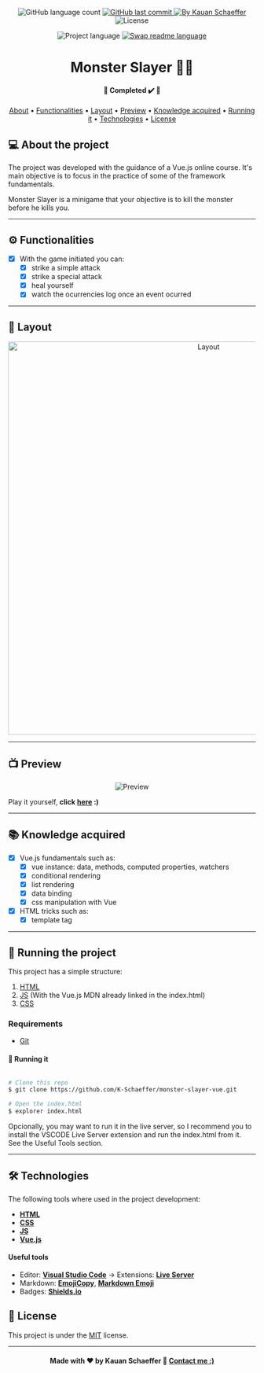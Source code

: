 <!-- Badges session -->
<p align="center">
  <img alt="GitHub language count" src="https://img.shields.io/github/languages/count/K-Schaeffer/monster-slayer-vue?color=%2304D361">
  
  <a href="https://github.com/K-Schaeffer/monster-slayer-vue/commits/master">
    <img alt="GitHub last commit" src="https://img.shields.io/github/last-commit/K-Schaeffer/monster-slayer-vue">
  </a>
  
  <a href="https://www.linkedin.com/in/k-schaeffer/">
    <img alt="By Kauan Schaeffer" src="https://img.shields.io/badge/Made%20by-Kauan%20Schaeffer-important">
  </a>
  
  <img alt="License" src="https://img.shields.io/badge/license-MIT-brightgreen">  
</p>

<p align="center">
    	<img alt="Project language" src="https://img.shields.io/badge/Project%20Lang-English 🇺🇸-informational">
	<a href="">
    		<img alt="Swap readme language" src="https://img.shields.io/badge/Portuguese%20ReadMe-Not yet-important">
  	</a>

	
</p>

<!--Banner session-->
<h1 align="center">
    Monster Slayer 🧟‍♂️
</h1>

<!--Status session-->
<h4 align="center"> 
	🚧 Completed ✔️ 🚧
</h4>

<!-- Index session-->
<p align="center">
 <a href="#-about-the-project">About</a> •
 <a href="#-functionalities">Functionalities</a> • 
 <a href="#-layout">Layout</a> • 
 <a href="#-preview">Preview</a> • 
 <a href="#-knowledge-acquired">Knowledge acquired</a> • 
 <a href="#-running-the-project">Running it</a> • 
 <a href="#-technologies">Technologies</a> • 
 <a href="#-license">License</a>
</p>

<!--About session-->
## 💻 About the project

The project was developed with the guidance of a Vue.js online course.
It's main objective is to focus in the practice of some of the framework fundamentals.

Monster Slayer is a minigame that your objective is to kill the monster before he kills you.

---

<!--Functionalities session-->
## ⚙️ Functionalities

- [x] With the game initiated you can:
  - [x] strike a simple attack
  - [x] strike a special attack
  - [x] heal yourself
  - [x] watch the ocurrencies log once an event ocurred
  
---

<!--Layout session-->
## 🎨 Layout

<p align="center" style="display: flex; align-items: flex-start; justify-content: center;">
  <img alt="Layout" title="Layout" src=".github/layout.png" width="800px">
</p>

---

<!--Preview session-->
## 📺 Preview

<p align="center">
<img alt="Preview" src=".github/preview.gif">
</p>

Play it yourself, **click [here](https://k-schaeffer.github.io/monster-slayer-vue/) :)**

---

<!--Knowledge session-->
## 📚 Knowledge acquired

- [x] Vue.js fundamentals such as:
  - [x] vue instance: data, methods, computed properties, watchers
  - [x] conditional rendering
  - [X] list rendering 
  - [X] data binding 
  - [X] css manipulation with Vue 

- [x] HTML tricks such as:
  - [x] template tag

---

<!--Running session-->
## 🚀 Running the project

This project has a simple structure:
1. [HTML](/index.html) 
2. [JS](/app.js) (With the Vue.js MDN already linked in the index.html)
3. [CSS](/style.css) 

<!--💡Obs-->

### Requirements

* [Git](https://git-scm.com)

#### 🎲 Running it

```bash

# Clone this repo
$ git clone https://github.com/K-Schaeffer/monster-slayer-vue.git

# Open the index.html 
$ explorer index.html

```

Opcionally, you may want to run it in the live server, so I recommend you to install the VSCODE Live Server extension and run the index.html from it. <br>
See the Useful Tools section.

---

<!--Tecnologies session-->
## 🛠 Technologies

The following tools where used in the project development:

-   **[HTML](https://developer.mozilla.org/pt-BR/docs/Web/HTML)**
-   **[CSS](https://developer.mozilla.org/pt-BR/docs/Web/CSS)**
-   **[JS](https://developer.mozilla.org/pt-BR/docs/Web/JavaScript)**
-   **[Vue.js](https://vuejs.org)**

#### **Useful tools**

-   Editor:  **[Visual Studio Code](https://code.visualstudio.com/)**  → Extensions:  **[Live Server](https://marketplace.visualstudio.com/items?itemName=ritwickdey.LiveServer)**
-   Markdown:  **[EmojiCopy](https://www.emojicopy.com)**,  **[Markdown Emoji](https://gist.github.com/rxaviers/7360908)**
-   Badges:  **[Shields.io](https://shields.io)**



<!--License session-->
## 📝 License

This project is under the [MIT](./LICENSE) license.

---

<!--Bottom session-->
<h4 align=center>Made with ❤️ by Kauan Schaeffer 👋 <a href="https://www.linkedin.com/in/k-schaeffer/">Contact me :)</a></a></h4>
